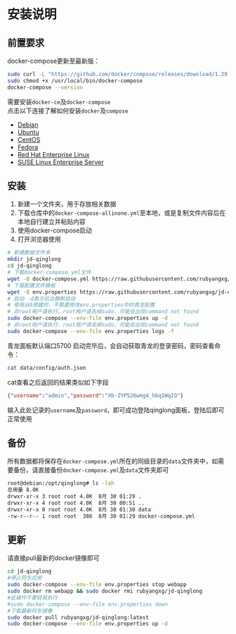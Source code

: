# 安装说明

## 前置要求

docker-compose更新至最新版：
```bash
sudo curl -L "https://github.com/docker/compose/releases/download/1.29.2/docker-compose-$(uname -s)-$(uname -m)" -o /usr/local/bin/docker-compose  
sudo chmod +x /usr/local/bin/docker-compose
docker-compose --version
```

需要安装`docker-ce`及`docker-compose`  
点击以下连接了解如何安装`docker`及`compose`

- [Debian](https://docs.docker.com/engine/install/debian/)
- [Ubuntu](https://docs.docker.com/engine/install/ubuntu/)
- [CentOS](https://docs.docker.com/engine/install/centos/)
- [Fedora](https://docs.docker.com/engine/install/fedora/)
- [Red Hat Enterprise Linux](https://docs.docker.com/engine/install/rhel/)
- [SUSE Linux Enterprise Server](https://docs.docker.com/engine/install/sles/)

## 安装

1. 新建一个文件夹，用于存放相关数据
2. 下载仓库中的`docker-compose-allinone.yml`至本地，或是复制文件内容后在本地自行建立并粘贴内容
3. 使用docker-compose启动
4. 打开浏览器使用

```bash
# 新建数据文件夹
mkdir jd-qinglong
cd jd-qinglong
# 下载docker-compose.yml文件
wget -O docker-compose.yml https://raw.githubusercontent.com/rubyangxg/jd-qinglong/master/docker-compose-allinone.yml
# 下载配置文件模板
wget -O env.properties https://raw.githubusercontent.com/rubyangxg/jd-qinglong/master/env.template.properties
# 启动 -d表示后台静默启动
# 使用从0搭建的，不需要修改env.properties中的青龙配置
# 非root用户请执行，root用户请去掉sudo，可能会出现command not found
sudo docker-compose --env-file env.properties up -d
# 非root用户请执行，root用户请去掉sudo，可能会出现command not found
sudo docker-compose --env-file env.properties logs -f
```
青龙面板默认端口5700
启动完毕后，会自动获取青龙的登录密码，密码查看命令：
```bash
cat data/config/auth.json
```

cat查看之后返回的结果类似如下字段

```json
{"username":"admin","password":"Xb-ZYP526wmg4_h6q1WqIO"}
```

输入此处记录的`username`及`password`，即可成功登陆qinglong面板，登陆后即可正常使用

## 备份

所有数据都将保存在`docker-compose.yml`所在的同级目录的`data`文件夹中，如需要备份，请直接备份`docker-compose.yml`及`data`文件夹即可

```bash
root@debian:/opt/qinglong# ls -lah
总用量 8.0K
drwxr-xr-x 3 root root 4.0K  8月 30 01:29 .
drwxr-xr-x 4 root root 4.0K  8月 30 00:51 ..
drwxr-xr-x 8 root root 4.0K  8月 30 01:30 data
-rw-r--r-- 1 root root  386  8月 30 01:29 docker-compose.yml
```

## 更新

请直接pull最新的docker镜像即可

```bash
cd jd-qinglong
#停止阿东应用
sudo docker-compose --env-file env.properties stop webapp
sudo docker rm webapp && sudo docker rmi rubyangxg/jd-qinglong
#此操作不要轻易执行
#sudo docker-compose --env-file env.properties down
#下载最新阿东镜像
sudo docker pull rubyangxg/jd-qinglong:latest
sudo docker-compose --env-file env.properties up -d
```

